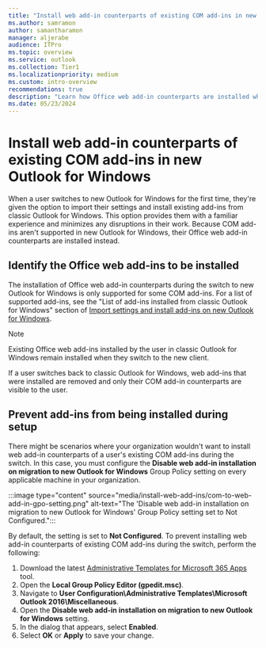 ```yaml
---
title: "Install web add-in counterparts of existing COM add-ins in new Outlook for Windows"
ms.author: samramon
author: samantharamon
manager: aljerabe
audience: ITPro
ms.topic: overview
ms.service: outlook
ms.collection: Tier1
ms.localizationpriority: medium
ms.custom: intro-overview
recommendations: true
description: "Learn how Office web add-in counterparts are installed when a user switches to new Outlook for Windows for the first time."
ms.date: 05/23/2024
---
```


# Install web add-in counterparts of existing COM add-ins in new Outlook for Windows

When a user switches to new Outlook for Windows for the first time, they're given the option to import their settings and install existing add-ins from classic Outlook for Windows. This option provides them with a familiar experience and minimizes any disruptions in their work. Because COM add-ins aren't supported in new Outlook for Windows, their Office web add-in counterparts are installed instead.

## Identify the Office web add-ins to be installed

The installation of Office web add-in counterparts during the switch to new Outlook for Windows is only supported for some COM add-ins. For a list of supported add-ins, see the "List of add-ins installed from classic Outlook for Windows" section of [Import settings and install add-ins on new Outlook for Windows](https://prod.support.services.microsoft.com/office/b85ce5ff-bef3-45ae-9e95-9d63c514abdc).

>[!NOTE]
> Existing Office web add-ins installed by the user in classic Outlook for Windows remain installed when they switch to the new client.

If a user switches back to classic Outlook for Windows, web add-ins that were installed are removed and only their COM add-in counterparts are visible to the user.

## Prevent add-ins from being installed during setup

There might be scenarios where your organization wouldn't want to install web add-in counterparts of a user's existing COM add-ins during the switch. In this case, you must configure the **Disable web add-in installation on migration to new Outlook for Windows** Group Policy setting on every applicable machine in your organization.

:::image type="content" source="media/install-web-add-ins/com-to-web-add-in-gpo-setting.png" alt-text="The 'Disable web add-in installation on migration to new Outlook for Windows' Group Policy setting set to Not Configured.":::

By default, the setting is set to **Not Configured**. To prevent installing web add-in counterparts of existing COM add-ins during the switch, perform the following:

1. Download the latest [Administrative Templates for Microsoft 365 Apps](https://www.microsoft.com/download/details.aspx?id=49030) tool.
1. Open the **Local Group Policy Editor (gpedit.msc)**.
1. Navigate to **User Configuration\Administrative Templates\Microsoft Outlook 2016\Miscellaneous**.
1. Open the **Disable web add-in installation on migration to new Outlook for Windows** setting.
1. In the dialog that appears, select **Enabled**.
1. Select **OK** or **Apply** to save your change.
